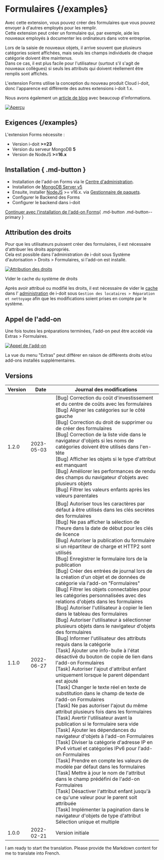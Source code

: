 # Formulaires {/examples}

Avec cette extension, vous pouvez créer des formulaires que vous pouvez envoyer à d'autres employés pour les remplir.<br>
Cette extension peut créer un formulaire qui, par exemple, aide les nouveaux employés à documenter les ordinateurs dans votre entreprise.

Lors de la saisie de nouveaux objets, il arrive souvent que plusieurs catégories soient affichées, mais seuls les champs individuels de chaque catégorie doivent être maintenus.<br>
Dans ce cas, il est plus facile pour l'utilisateur (surtout s'il s'agit de nouveaux collègues) si seuls les attributs qui doivent réellement être remplis sont affichés.

L'extension Forms utilise la conception du nouveau produit Cloud i-doit, donc l'apparence est différente des autres extensions i-doit 1.x.

Nous avons également un [article de blog](https://www.i-doit.com/en/blog/the-new-i-doit-pro-forms-add-on/) avec beaucoup d'informations.

[![Aperçu](../../assets/images/en/i-doit-pro-add-ons/forms/1-forms.png)](../../assets/images/en/i-doit-pro-add-ons/forms/1-forms.png)

## Exigences {/examples}

L'extension Forms nécessite :

-   Version i-doit **>=23**
-   Version du serveur MongoDB **5**
-   Version de NodeJS **>=16.x**


## Installation { .md-button }

-   Installation de l'add-on Forms via le [Centre d'administration](../../system-administration/admin-center.md).
-   Installation de [MongoDB Server v5](https://docs.mongodb.com/manual/installation/)
-   Ensuite, installer [NodeJS](https://nodejs.org/en/download/current/) >= v16.x. via [Gestionnaire de paquets](https://nodejs.org/en/download/package-manager/).
-   Configurer le Backend des Forms
-   Configurer le backend dans i-doit

[Continuer avec l'installation de l'add-on Forms](./install-forms-addon.md){ .md-button .md-button--primary }

## Attribution des droits

Pour que les utilisateurs puissent créer des formulaires, il est nécessaire d'attribuer les droits appropriés.<br>
Cela est possible dans l'administration de i-doit sous Système d'autorisation > Droits > Formulaires, si l'add-on est installé.

[![Attribution des droits](../../assets/images/en/i-doit-pro-add-ons/forms/2-forms.png)](../../assets/images/en/i-doit-pro-add-ons/forms/2-forms.png)

Vider le cache du système de droits

Après avoir attribué ou modifié les droits, il est nécessaire de vider le [cache](../../system-administration/administration/tenant-management/repair-and-clean-up.md) dans l' [administration](../../system-administration/administration/index.md) de i-doit sous `Gestion des locataires > Réparation et nettoyage` afin que les modifications soient prises en compte par le système.

## Appel de l'add-on

Une fois toutes les préparations terminées, l'add-on peut être accédé via Extras > Formulaires.

[![Appel de l'add-on](../../assets/images/en/i-doit-pro-add-ons/forms/3-forms.png)](../../assets/images/en/i-doit-pro-add-ons/forms/3-forms.png)

La vue du menu "Extras" peut différer en raison de différents droits et/ou add-ons installés supplémentaires.

## Versions

| Version | Date | Journal des modifications |
| --- | --- | --- |
| 1.2.0 | 2023-05-03 | [Bug] Correction du coût d'investissement et du centre de coûts avec les formulaires<br> [Bug] Aligner les catégories sur le côté gauche<br>[Bug] Correction du droit de supprimer ou de créer des formulaires<br>[Bug] Correction de la liste vide dans le navigateur d'objets si les noms de catégories doivent être utilisés dans l'en-tête<br>[Bug] Afficher les objets si le type d'attribut est manquant<br>[Bug] Améliorer les performances de rendu des champs du navigateur d'objets avec plusieurs objets<br>[Bug] Filtrer les valeurs enfants après les valeurs parentales
| 1.1.0 | 2022-06-27 | [Bug] Autoriser tous les caractères par défaut à être utilisés dans les clés secrètes des formulaires  <br>[Bug] Ne pas afficher la sélection de l'heure dans la date de début pour les clés de licence  <br>[Bug] Autoriser la publication du formulaire si un répartiteur de charge et HTTP2 sont utilisés  <br>[Bug] Enregistrer le formulaire lors de la publication  <br>[Bug] Créer des entrées de journal lors de la création d'un objet et de données de catégorie via l'add-on "Formulaires"  <br>[Bug] Filtrer les objets connectables pour les catégories personnalisées avec des relations d'objets dans les formulaires  <br>[Bug] Autoriser l'utilisateur à copier le lien dans le tableau des formulaires  <br>[Bug] Autoriser l'utilisateur à sélectionner plusieurs objets dans le navigateur d'objets des formulaires  <br>[Bug] Informer l'utilisateur des attributs requis dans la catégorie  <br>[Task] Ajouter une info-bulle à l'état désactivé du bouton de copie de lien dans l'add-on Formulaires  <br>[Task] Autoriser l'ajout d'attribut enfant uniquement lorsque le parent dépendant est ajouté  <br>[Task] Changer le texte réel en texte de substitution dans le champ de texte de l'add-on Formulaires  <br>[Task] Ne pas autoriser l'ajout du même attribut plusieurs fois dans les formulaires  <br>[Task] Avertir l'utilisateur avant la publication si le formulaire sera vide  <br>[Task] Ajouter les dépendances du navigateur d'objets à l'add-on Formulaires  <br>[Task] Diviser la catégorie d'adresse IP en IPv4 virtuel et catégories IPv6 pour l'add-on Formulaires  <br>[Task] Prendre en compte les valeurs de modèle par défaut dans les formulaires  <br>[Task] Mettre à jour le nom de l'attribut dans le champ prédéfini de l'add-on Formulaires  <br>[Task] Désactiver l'attribut enfant jusqu'à ce qu'une valeur pour le parent soit attribuée  <br>[Task] Implémenter la pagination dans le navigateur d'objets de type d'attribut Sélection unique et multiple |
| 1.0.0 | 2022-02-21 | Version initiale |

I am ready to start the translation. Please provide the Markdown content for me to translate into French.
